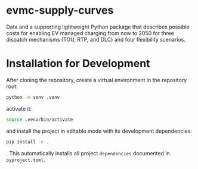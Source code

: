 # evmc-supply-curves
Data and a supporting lightweight Python package that describes possible costs for enabling EV managed charging from now to 2050 for three dispatch mechanisms (TOU, RTP, and DLC) and four flexibility scenarios.

# Installation for Development
After cloning the repository, create a virtual environment in the repository root:
```bash
python -m venv .venv
```
activate it:
```bash
source .venv/bin/activate
```
and install the project in editable mode with its development dependencies:
```bash
pip install -e .
```
. This automatically installs all project `dependencies` documented in `pyproject.toml`.